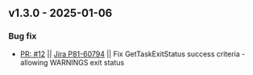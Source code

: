 ## v1.3.0 - 2025-01-06
### Bug fix
* [PR: #12](https://github.com/perimeter-81/proxmox-api-go/pull/12) || [Jira P81-60794](https://perimeter81.atlassian.net/browse/P81-60794) || Fix GetTaskExitStatus success criteria - allowing WARNINGS exit status